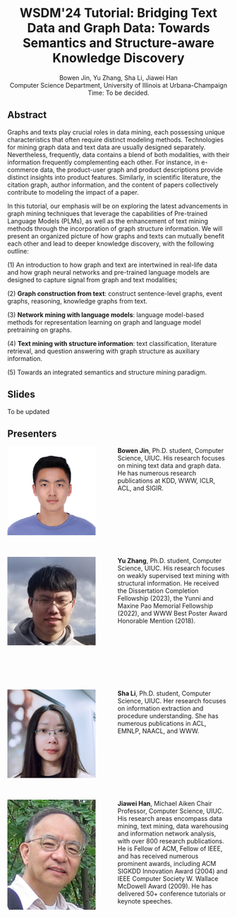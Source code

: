 
<center>
<h1>
WSDM'24 Tutorial: Bridging Text Data and Graph Data: Towards Semantics and
Structure-aware Knowledge Discovery
</h1>
Bowen Jin, Yu Zhang, Sha Li, Jiawei Han<br/>
Computer Science Department, University of Illinois at Urbana-Champaign<br/>
<!-- Time: Aug 9, 2023 10:00 AM - 1:00 PM (PDT) -->
Time: To be decided.
</center>

## Abstract

Graphs and texts play crucial roles in data mining, each possessing unique characteristics that often require distinct modeling methods. 
Technologies for mining graph data and text data are usually designed separately.
Nevertheless, frequently, data contains a blend of both modalities, with their information frequently complementing each other. 
For instance, in e-commerce data, the product-user graph and product descriptions provide distinct insights into product features. Similarly, in scientific literature, the citation graph, author information, and the content of papers collectively contribute to modeling the impact of a paper.

In this tutorial, our emphasis will be on exploring the latest advancements in graph mining techniques that leverage the capabilities of Pre-trained Language Models (PLMs), as well as the enhancement of text mining methods through the incorporation of graph structure information.
We will present an organized picture of how graphs and texts can mutually benefit each other and lead to deeper knowledge discovery, with the following outline:

(1) An introduction to how graph and text are intertwined in real-life data and how graph neural networks and pre-trained language models are designed to capture signal from graph and text modalities;

(2) **Graph construction from text**: construct sentence-level graphs, event graphs, reasoning, knowledge graphs from text.

(3) **Network mining with language models**: language model-based methods for representation learning on graph and language model pretraining on graphs.

(4) **Text mining with structure information**: text classification, literature retrieval, and question answering with graph structure as auxiliary information.

(5) Towards an integrated semantics and structure mining paradigm.




## Slides

To be updated

<!-- * Introduction \[[Slides](/files/kdd23-tutorial/Part0.pdf)\]
* Part I: Language Foundation Models \[[Slides](/files/kdd23-tutorial/Part1.pdf)\]
* Part II: Embedding-Driven Topic Discovery \[[Slides](/files/kdd23-tutorial/Part2.pdf)\]
* Part III: Weakly-Supervised Text Classification \[[Slides](/files/kdd23-tutorial/Part3.pdf)\]
* Part IV: Language Models for Knowledge Base Construction \[[Slides](/files/kdd23-tutorial/Part4.pdf)\]
* Part V: Advanced Text Mining Applications \[[Slides](/files/kdd23-tutorial/Part5.pdf)\] -->

## Presenters

<img align="left" img src="/img/portrait.jpg" alt="Bowen Jin" style="width: 200px;margin-right:50px;"/>**Bowen Jin**, Ph.D. student, Computer Science, UIUC. His research focuses on mining text data and graph data. He has numerous research publications at KDD, WWW, ICLR, ACL, and SIGIR.

<br/>
<br/>
<br/>
<br/>
<br/>
<br/>
<br/>

<img align="left" img src="/img/Yu_Zhang.png" alt="Yu Zhang" style="width: 200px;margin-right:50px;"/>**Yu Zhang**, Ph.D. student, Computer Science, UIUC. His research focuses on weakly supervised text mining with structural information. He received the Dissertation Completion Fellowship (2023), the Yunni and Maxine Pao Memorial Fellowship (2022), and WWW Best Poster Award Honorable Mention (2018).


<br/>
<br/>
<br/>
<br/>
<br/>
<br/>
<br/>

<img align="left" img src="/img/Sha_Li.png" alt="Sha Li" style="width: 200px;margin-right:50px;"/>**Sha Li**, Ph.D. student, Computer Science, UIUC. Her research focuses on information extraction and procedure understanding. She has numerous publications in ACL, EMNLP, NAACL, and WWW.


<br/>
<br/>
<br/>
<br/>
<br/>
<br/>
<br/>

<img align="left" img src="/img/Jiawei_Han.jpg" alt="Jiawei Han" style="width: 200px;margin-right:50px;"/>**Jiawei Han**, Michael Aiken Chair Professor, Computer Science, UIUC. His research areas encompass data mining, text mining, data warehousing and information network analysis, with over 800 research publications. He is Fellow of ACM, Fellow of IEEE, and has received numerous prominent awards, including ACM SIGKDD Innovation Award (2004) and IEEE Computer Society W. Wallace McDowell Award (2009). He has delivered 50+ conference tutorials or keynote speeches.
